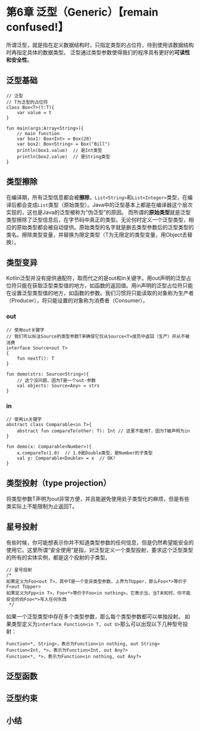# 第6章 泛型（Generic）【remain confused!】
所谓泛型，就是指在定义数据结构时，只指定类型的占位符，待到使用该数据结构时再指定具体的数据类型。
泛型通过类型参数使得我们的程序具有更好的**可读性和安全性**。
## 泛型基础
```
// 泛型
// T为泛型的占位符
class Box<T>(t:T){
    var value = t
}

fun main(args:Array<String>){
    // main function
    var box1: Box<Int> = Box(20)
    var box2: Box<String> = Box("Bill")
    println(box1.value)  // 是Int类型
    println(box2.value)  // 是String类型
}
```
## 类型擦除
在编译期，所有泛型信息都会被**擦除**，`List<String>`和`List<Integer>`类型，在编译后都会变成`List`类型（原始类型）。Java中的泛型基本上都是在编译器这个层次实现的，这也是Java的泛型被称为“伪泛型”的原因。
而所谓的**原始类型**就是泛型类型擦除了泛型信息后，在字节码中真正的类型。无论何时定义一个泛型类型，相应的原始类型都会被自动提供。原始类型的名字就是删去类型参数后的泛型类型的类名。擦除类型变量，并替换为限定类型（T为无限定的类型变量，用Object去替换）。
## 类型变异
Kotlin泛型并没有提供通配符，取而代之的是out和in关键字。用out声明的泛型占位符只能在获取泛型类型值的地方，如函数的返回值。用in声明的泛型占位符只能在设置泛型类型值的地方，如函数的参数。我们习惯将只能读取的对象称为生产者（Producer），将只能设置的对象称为消费者（Consumer）。
### out
```
// 使用out关键字
// 我们可以标注Source的类型参数T来确保它仅从Source<T>成员中返回（生产）并从不被消费
interface Source<out T>
{
    fun nextT(): T
}

fun demo(strs: Source<String>){
    // 这个没问题，因为T是一个out-参数
    val objects: Source<Any> = strs
}
```
### in
```
// 使用in关键字
abstract class Comparable<in T>{
    abstract fun compareTo(other: T): Int // 这里不能用T，因为T被声明为in
}

fun demo(x: Comparable<Number>){
    x.compareTo(1.0)  // 1.0是Double类型，是Number的子类型
    val y: Comparable<Double> = x  // OK! 
}
```
## 类型投射（type projection）
将类型参数T声明为out非常方便，并且能避免使用处子类型化的麻烦，但是有些类实际上不能限制为止返回T。
## 星号投射
有些时候，你可能想表示你并不知道类型参数的任何信息，但是仍然希望能安全的使用它。这里所谓“安全使用”是指，对泛型定义一个类型投射，要求这个泛型类型的所有的实体实例，都是这个投射的子类型。
```
// 星号投射
/*
如果定义为Foo<out T>，其中T是一个变异类型参数，上界为TUpper，那么Foo<*>等价于F<out TUpper>
如果定义为Fpp<in T>，Foo<*>等价于Foo<in nothing>。它表示当，当T未知时，你不能安全的向Foo<*>写入任何东西
 */
```
如果一个泛型类型中存在多个类型参数，那么每个类型参数都可以单独投射。
如果类型定义为`interface Function<in T, out U>`那么可以出现以下几种型号投射：
```
Function<*, String>，表示为Function<in nothing, out String>
Function<Int, *>，表示为Function<Int, out Any?>
Function<*, *>，表示为Function<in nothing, out Any?>
```
## 泛型函数
## 泛型约束
## 小结
